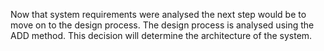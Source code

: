 Now that system requirements were analysed the next step would be to move on to the design process. The design process is analysed using the ADD method. This decision will determine the architecture of the system.

